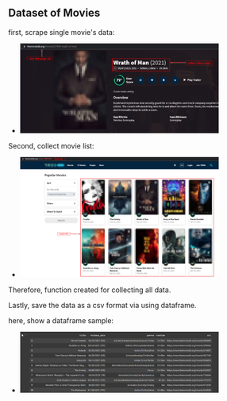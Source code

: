 ## Dataset of Movies

first, scrape single movie's data:
- <img src="img/img-1.png" width="400">

Second, collect movie list:
- <img src="img/img-2.png" width="400">

Therefore, function created for collecting all data.

Lastly, save the data as a csv format via using dataframe.

here, show a dataframe sample:
- <img src="img/img-3.png" width="400">